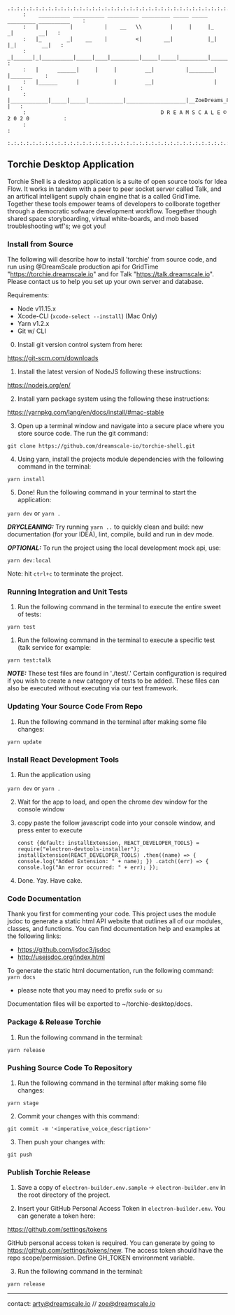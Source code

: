                                                                                                   
         .:.:.:.:.:.:.:.:.:.:.:.:.:.:.:.:.:.:.:.:.:.:.:.:.:.:.:.:.:.:.:.:.:.:.:.:.:.:.:.:.:.:.    
         :    __________ __________ __________ _________ _____ _____ _________ __________    :    
         :   |          |          |    __   \\         |     |     |_       _|        __|   :    
         :   |_        _|    __    |         <|       __|           |_|     |_|        __|   :    
         :    _|______|_|__________|_____|____|_________|_____|_____|_________|__________|   :    
         :   |      ______|     |     |         __|          |________|          |_______    :    
         :   |______      |           |         __|                   |                  |   :    
         :   |____________|_____|_____|___________|___________________|__ZoeDreams_800XL |   :    
         :                                           D R E A M S C A L E © 2 0 2 0           :    
         :                                                                                   :    
         :.:.:.:.:.:.:.:.:.:.:.:.:.:.:.:.:.:.:.:.:.:.:.:.:.:.:.:.:.:.:.:.:.:.:.:.:.:.:.:.:.:.:    
                                                                                                  
    
## Torchie Desktop Application ##
Torchie Shell is a desktop application is a suite of open source tools for Idea Flow. It works in tandem with a peer to peer socket server called Talk, and an artifical intelligent supply chain engine that is a called GridTime. Together these tools empower teams of developers to collborate together through a democratic sofware development workflow. Toegether though shared space storyboarding, virtual white-boards, and mob based troubleshooting wtf's; we got you! 

### Install from Source ###
The following will describe how to install 'torchie' from source code, and run using @DreamScale production api for GridTime "https://torchie.dreamscale.io" and for Talk "https://talk.dreamscale.io". Please contact us to help you set up your own server and database.

Requirements:
- Node v11.15.x
- Xcode-CLI (`xcode-select --install`) (Mac Only)
- Yarn v1.2.x
- Git w/ CLI

0) Install git version control system from here:

https://git-scm.com/downloads

1) Install the latest version of NodeJS following these instructions: 

https://nodejs.org/en/ 

2) Install yarn package system using the following these instructions:

https://yarnpkg.com/lang/en/docs/install/#mac-stable

3) Open up a terminal window and navigate into a secure place where you store source code. The run the  git command:

`git clone https://github.com/dreamscale-io/torchie-shell.git`

4) Using yarn, install the projects module dependencies with the following command in the terminal: 

`yarn install`

5) Done! Run the following command in your terminal to start the application:

`yarn dev` or `yarn .` 

***DRYCLEANING:*** Try running `yarn ..` to quickly clean and build: new documentation (for your IDEA), lint, compile, build and run in dev mode.

***OPTIONAL:*** To run the project using the local development mock api, use:

`yarn dev:local`

Note: hit `ctrl+c` to terminate the project.

### Running Integration and Unit Tests ###

1) Run the following command in the terminal to execute the entire sweet of tests:

`yarn test`

1) Run the following command in the terminal to execute a specific test (talk service for example:

`yarn test:talk`

***NOTE:*** These test files are found in './test/.' Certain configuration is required if you wish to create a new category of tests to be added. These files can also be executed without executing via our test framework.

### Updating Your Source Code From Repo ###

1) Run the following command in the terminal after making some file changes:

`yarn update`

### Install React Development Tools ###

1) Run the application using 

`yarn dev` or `yarn .`

2) Wait for the app to load, and open the chrome dev window for the console window

3) copy paste the follow javascript code into your console window, and press enter to execute

    `const {default: installExtension, REACT_DEVELOPER_TOOLS} = require("electron-devtools-installer");
    installExtension(REACT_DEVELOPER_TOOLS)
    .then((name) => { 
        console.log("Added Extension: " + name);
     })
    .catch((err) => {
        console.log("An error occurred: " + err);
     });`

4) Done. Yay. Have cake.

### Code Documentation

Thank you first for commenting your code. This project uses the module jsdoc to generate a static html API website that outlines all of our modules, classes, and functions. You can find documentation help and examples at the following links:

- https://github.com/jsdoc3/jsdoc
- http://usejsdoc.org/index.html

To generate the static html documentation, run the following command:
`yarn docs`

* please note that you may need to prefix `sudo` or `su`

Documentation files will be exported to ~/torchie-desktop/docs.

### Package & Release Torchie ###

1) Run the following command in the terminal:

`yarn release`

### Pushing Source Code To Repository ###

1) Run the following command in the terminal after making some file changes:

`yarn stage`

2) Commit your changes with this command: 

`git commit -m '<imperative_voice_description>'`

3) Then push your changes with:

`git push`

### Publish Torchie Release ###

1) Save a copy of `electron-builder.env.sample` -> `electron-builder.env` in the root directory of the project.

2) Insert your GitHub Personal Access Token in `electron-builder.env`. You can generate a token here:

https://github.com/settings/tokens

GitHub personal access token is required. You can generate by going to https://github.com/settings/tokens/new. The access token should have the repo scope/permission. Define GH_TOKEN environment variable.

3) Run the following command in the terminal:

`yarn release`

--------------------------
contact: [arty@dreamscale.io](mailto:arty@dreamscale.io) // [zoe@dreamscale.io](mailto:zoe@dreamscale.io)
